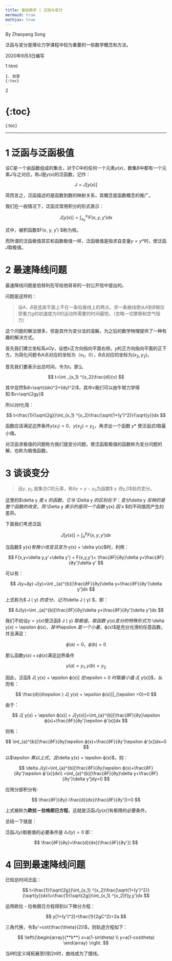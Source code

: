 ```yaml
---
title: 基础数学 | 泛函与变分
mermaid: true
mathjax: true
---
```


By Zhaoyang Song

泛函与变分是理论力学课程中较为重要的一些数学概念和方法。

2020年9月3日编写

1 html

```
1. 目录
{:toc}
```

2

<h1>{:toc}</h1>



{:toc}

---------------

# 1 泛函与泛函极值

设$C$是一个由函数组成的集合，对于$C$中的任何一个元素$y(x)$，数集$B$中都有一个元素$J$与之对应，称$J$是$y(x)$的泛函数，记作：

$$
J=J[y(x)]
$$

简而言之，泛函描述的是函数到数的映射关系，其概念是函数概念的推广。

我们在一般情况下，泛函式常用积分的形式表示：

$$
J[y(x)]=\int _{x_0}^{x_1}F(x,y,y')dx
$$

式中，被积函数$F(x, y, y′) $称为核。

而所谓的泛函极值其实和函数极值一样，泛函极值是指求自变量$y=y*$时，使泛函$J$取极值。

# 2 最速降线问题

最速降线问题是伯努利在写给他哥哥的一封公开信中提出的。

问题是这样的：

> 设$A$、$B$是竖直平面上不在一条铅垂线上的两点。求一条曲线使从$A$到$B$做仅受重力$g$的初速度为0的运动所需要的时间最短。（忽略一切摩擦和空气阻力）

这个问题的解法很多，但是其作为变分法的滥觞，为之后的数学物理提供了一种有趣的解决方式。

首先我们建立坐标系$xOy$，设想$x$正方向指向平面右侧，$y$的正方向指向平面的正下方。为简化问题令$A$点对应的坐标为$（x_1，0）$，$B$点对应的坐标为$(x_2,y_2)$。

首先我们要表示出总时间，令为$t$。那么

$$
t=\int _{x_1} ^{x_2}\frac{dl}{v}
$$

其中显然$dl=\sqrt{(dx)^2+(dy)^2}$，其中$v$我们可以由牛顿力学得知:$v=\sqrt{2gy}$

所以对$t$化简：

$$
t=\frac{1}{\sqrt{2g}}\int_{x_1} ^{x_2}\frac{\sqrt{1+(y')^2}}{\sqrt{y}}dx
$$

函数应该满足边界条件$y(x_1) = 0$、$y(x_2)=y_2$，再求出一个函数 $y*$ 使泛函式$t$取最小值。 

对泛函求极值的问题称为我们就变分问题，使泛函取极值的函数称为变分问题的解，也称为极值函数。

# 3 谈谈变分

> 设$y$, $y_0$ 是集合$C$的元素，称$\delta y = y − y_0$为函数$ y $在$y_0$处的变分。

这里的$\delta y $是$ x $的函数，它与$ \Delta y $的区别在于：变分$\delta y $反映的是整个函数的改变，而$ \Delta y $表示的是同一个函数$ y(x) $因$ x $的不同值而产生的差异。

下面我们考虑泛函

$$
J[y(x)]=\int _{a}^{b}F(x,y,y')dx
$$

当函数$ y(x)$有微小改变且变为$ y(x) + \delta y(x)$时，利用：

$$
F(x,y+\delta y,y'+\delta y') = F(x,y,y')+ \frac{∂F}{∂y}\delta y+\frac{∂F}{∂y'}\delta y'
$$

可以有：

$$
J(y+∆y)-J(y)=\int _{a}^{b}[\frac{∂F}{∂y}\delta y+\frac{∂F}{∂y'}\delta y']dx
$$

上式称为$ J ( y) $的变分，记为$\delta J ( y) $，即：

$$
δJ(y)=\int _{a}^{b}[\frac{∂F}{∂y}\delta y+\frac{∂F}{∂y'}\delta y']dx
$$

我们不妨设$y=y(x)$使泛函$ J ( y) $取极值，取函数$ y(x)$变分的特殊形式为$ \delta y(x) = \epsilon ϕ(x)$，其中$\epsilon $是一个小量，$ϕ(x)$是充分光滑的任意函数，并且满足：

$$
ϕ(a)=0，ϕ(b)=0
$$

那么函数$y(x)+\epsilon ϕ(x)$满足边界条件

$$
y(a) = y_1 , y(b) = y_2 
$$

因此，泛函$ J[ y(x) + \epsilon ϕ(x)] $在$\epsilon  = 0 $时取最小值$ J[ y(x)]$，从而有：

$$
\frac{d}{d\epsilon } J[ y(x) + \epsilon ϕ(x)]|_{\epsilon =0}=0
$$

由于：

$$
J[ y(x) + \epsilon ϕ(x)] = J[y(x)]+\int_{a}^{b}[\frac{∂F}{∂y}\epsilon ϕ(x)+\frac{∂F}{∂y'}\epsilon ϕ'(x)]dx
$$

则有：

$$
\int_{a}^{b}[\frac{∂F}{∂y}\epsilon ϕ(x)+\frac{∂F}{∂y'}\epsilon ϕ'(x)]dx=0
$$

以$\epsilon $乘以上式，且$\delta y(x) = \epsilon ϕ(x)$，则：

$$
\delta J(y)=\int_{a}^{b}[\frac{∂F}{∂y}\epsilon ϕ(x)+\frac{∂F}{∂y'}\epsilon ϕ'(x)]dx\\
=\int_{a}^{b}[\frac{∂F}{∂y}\delta y+\frac{∂F}{∂y'}\delta y']dy=0
$$

应用分部积分有:

$$
\frac{∂F}{∂y}-\frac{d}{dx}(\frac{∂F}{∂y'})=0
$$

上式被称为**欧拉－拉格朗日方程**，这就是泛函$J[y(x)]$有极限的必要条件。

总结一下就是：

泛函$J ( y)$取极值的必要条件是 $δJ ( y) = 0$ 即：

$$
\frac{∂F}{∂y}=\frac{d}{dx}(\frac{∂F}{∂y'})
$$

# 4 回到最速降线问题

已知总时间泛函：

$$
t=\frac{1}{\sqrt{2g}}\int_{x_1} ^{x_2}\frac{\sqrt{1+(y')^2}}{\sqrt{y}}dx\\=\frac{1}{\sqrt{2g}}\int_{x_1} ^{x_2}f(y,y')dx
$$

运用欧拉 - 拉格朗日方程得到以下微分方程：

$$
y[1+(y')^2]=\frac{1}{2gC^2}=2a
$$

三角代换，令$y'=cot(\frac{\theta}{2})$，则轨迹方程如下：

$$
\left\{\begin{array}{**lr**}               x=a(1-sin\theta) 
\\ y=a(1-cos\theta)
\end{array}   \right.
$$

当$\theta$的定义域拓展至$0$到$2\pi$时，曲线成为了摆线。
